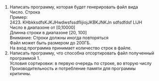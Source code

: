 1. Написать программу, которая будет генерировать файл вида<br />
	Число. Строка<br />
	Пример:<br />
	2423. KHbkksdfsKJKJHwdwsfssdflijiojJKBKJNKJn sdfsdfdsf LIJH<br />
	Число в диапазоне от [0,10000]<br />
	Длинна строки в диапазоне [20, 100]<br />
	Внимание: Строки должны иногда повторяться<br />
	Файл может быть размером до 200ГБ.<br />
	На вход программа принимает количество строк в файле.<br />
2. Написать программу, что способна отсортировать файл полученный программой 1.<br />
	Условия сортировки: в первую очередь по строке, во вторую числу Производительность и потребление памяти для программы критичны.
